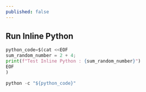 ```yaml
---
published: false
---
```

## Run Inline Python

```python
python_code=$(cat <<EOF
sum_random_number = 2 + 4;
print(f"Test Inline Python : {sum_random_number}")
EOF
)

python -c "${python_code}"    
```
